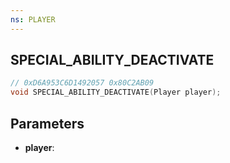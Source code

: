 ```yaml
---
ns: PLAYER
---
```

## SPECIAL_ABILITY_DEACTIVATE

```c
// 0xD6A953C6D1492057 0x80C2AB09
void SPECIAL_ABILITY_DEACTIVATE(Player player);
```


## Parameters
* **player**: 


